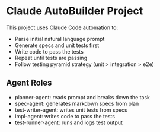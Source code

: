 # Claude AutoBuilder Project

This project uses Claude Code automation to:

- Parse initial natural language prompt
- Generate specs and unit tests first
- Write code to pass the tests
- Repeat until tests are passing
- Follow testing pyramid strategy (unit > integration > e2e)

## Agent Roles

- planner-agent: reads prompt and breaks down the task
- spec-agent: generates markdown specs from plan
- test-writer-agent: writes unit tests from specs
- impl-agent: writes code to pass the tests
- test-runner-agent: runs and logs test output
